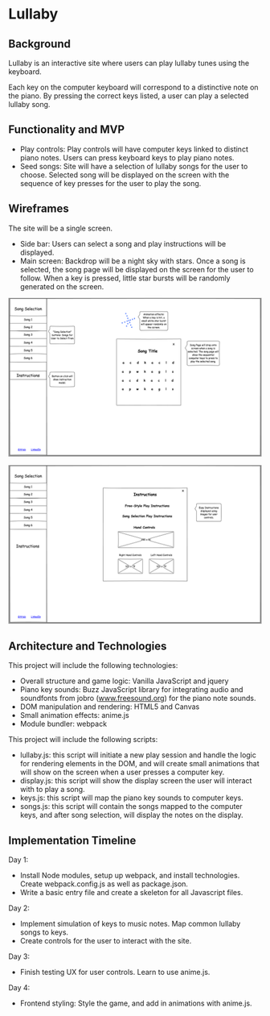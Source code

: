 # Lullaby

## Background
Lullaby is an interactive site where users can play lullaby tunes using
the keyboard.

Each key on the computer keyboard will correspond to a distinctive
note on the piano. By pressing the correct keys listed, a user can
play a selected lullaby song.


## Functionality and MVP
- Play controls: Play controls will have computer keys linked to distinct piano notes.
Users can press keyboard keys to play piano notes.
- Seed songs: Site will have a selection of lullaby songs for the user to choose.
Selected song will be displayed on the screen with the sequence of key
presses for the user to play the song.


## Wireframes
The site will be a single screen.
- Side bar: Users can select a song and play instructions will be
displayed.
- Main screen: Backdrop will be a night sky with stars.  Once a song is
selected, the song page will be displayed on the screen for the user to
follow. When a key is pressed, little star bursts will be randomly
generated on the screen.

![lullaby-wireframe](./lullaby.png)

![instructions-wireframe](./instructions.png)


## Architecture and Technologies
This project will include the following technologies:
- Overall structure and game logic: Vanilla JavaScript and jquery
- Piano key sounds: Buzz JavaScript library for integrating audio and
soundfonts from jobro (www.freesound.org) for the piano note sounds.
- DOM manipulation and rendering: HTML5 and Canvas
- Small animation effects: anime.js
- Module bundler: webpack

This project will include the following scripts:
- lullaby.js: this script will initiate a new play session and handle
the logic for rendering elements in the DOM, and will create small
animations that will show on the screen when a user presses a computer key.
- display.js: this script will show the display screen the user
will interact with to play a song.
- keys.js: this script will map the piano key sounds to computer keys.
- songs.js: this script will contain the songs mapped to the computer keys,
and after song selection, will display the notes on the display.


## Implementation Timeline
Day 1:
- Install Node modules, setup up webpack, and install technologies. Create webpack.config.js as well as package.json.
- Write a basic entry file and create a skeleton for all Javascript files.

Day 2:
- Implement simulation of keys to music notes. Map common lullaby songs to keys.
- Create controls for the user to interact with the site.

Day 3:
- Finish testing UX for user controls. Learn to use anime.js.

Day 4:
- Frontend styling: Style the game, and add in animations with anime.js.
